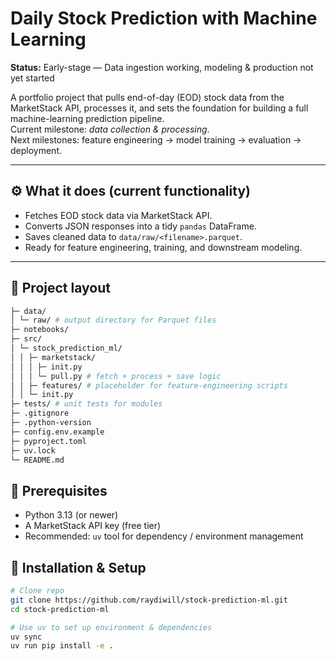 # Daily Stock Prediction with Machine Learning  
**Status:** Early-stage — Data ingestion working, modeling & production not yet started  

A portfolio project that pulls end-of-day (EOD) stock data from the MarketStack API, processes it, and sets the foundation for building a full machine-learning prediction pipeline.  
Current milestone: *data collection & processing*.  
Next milestones: feature engineering → model training → evaluation → deployment.

---

## ⚙️ What it does (current functionality)  
- Fetches EOD stock data via MarketStack API.  
- Converts JSON responses into a tidy `pandas` DataFrame.  
- Saves cleaned data to `data/raw/<filename>.parquet`.  
- Ready for feature engineering, training, and downstream modeling.

---

## 📁 Project layout  
```bash
├─ data/
│ └─ raw/ # output directory for Parquet files
├─ notebooks/
├─ src/
│ └─ stock_prediction_ml/
│ │ ├─ marketstack/
│ │ │ ├─ init.py
│ │ │ └─ pull.py # fetch + process + save logic
│ │ ├─ features/ # placeholder for feature-engineering scripts
│ │ └─ init.py
├─ tests/ # unit tests for modules
├─ .gitignore
├─ .python-version
├─ config.env.example
├─ pyproject.toml
├─ uv.lock
└─ README.md
```

## 🧮 Prerequisites  
- Python 3.13 (or newer)  
- A MarketStack API key (free tier)  
- Recommended: `uv` tool for dependency / environment management  

## 🧰 Installation & Setup  
```bash
# Clone repo
git clone https://github.com/raydiwill/stock-prediction-ml.git
cd stock-prediction-ml

# Use uv to set up environment & dependencies
uv sync
uv run pip install -e .
